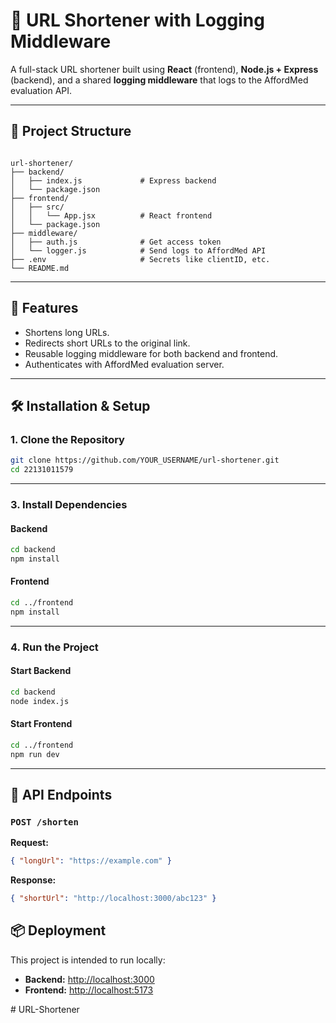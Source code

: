 
# 🔗 URL Shortener with Logging Middleware

A full-stack URL shortener built using **React** (frontend), **Node.js + Express** (backend), and a shared **logging middleware** that logs to the AffordMed evaluation API.

---

## 📁 Project Structure

```

url-shortener/
├── backend/
│   ├── index.js             # Express backend
│   └── package.json
├── frontend/
│   ├── src/
│   │   └── App.jsx          # React frontend
│   └── package.json
├── middleware/
│   ├── auth.js              # Get access token
│   └── logger.js            # Send logs to AffordMed API
├── .env                     # Secrets like clientID, etc.
└── README.md

````

---

## 🚀 Features

- Shortens long URLs.
- Redirects short URLs to the original link.
- Reusable logging middleware for both backend and frontend.
- Authenticates with AffordMed evaluation server.

---

## 🛠️ Installation & Setup

### 1. Clone the Repository

```bash
git clone https://github.com/YOUR_USERNAME/url-shortener.git
cd 22131011579
````

---


### 3. Install Dependencies

#### Backend

```bash
cd backend
npm install
```

#### Frontend

```bash
cd ../frontend
npm install
```

---

### 4. Run the Project

#### Start Backend

```bash
cd backend
node index.js
```

#### Start Frontend

```bash
cd ../frontend
npm run dev
```

---

## 🔧 API Endpoints

### `POST /shorten`

**Request:**

```json
{ "longUrl": "https://example.com" }
```

**Response:**

```json
{ "shortUrl": "http://localhost:3000/abc123" }
```






## 📦 Deployment

This project is intended to run locally:

* **Backend:** [http://localhost:3000](http://localhost:3000)
* **Frontend:** [http://localhost:5173](http://localhost:5173)




#   U R L - S h o r t e n e r  
 